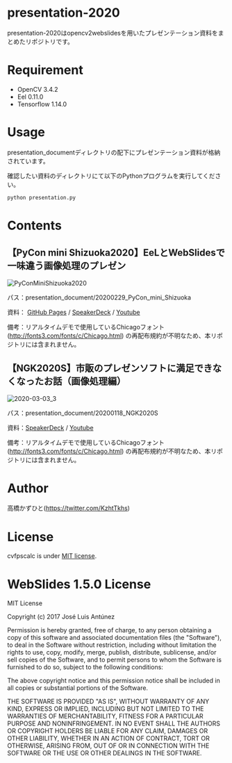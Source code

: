 # presentation-2020
 presentation-2020はopencv2webslidesを用いたプレゼンテーション資料をまとめたリポジトリです。

# Requirement
 
* OpenCV 3.4.2
* Eel 0.11.0
* Tensorflow 1.14.0
 
# Usage
 
presentation_documentディレクトリの配下にプレゼンテーション資料が格納されています。

確認したい資料のディレクトリにて以下のPythonプログラムを実行してください。
 
```bash
python presentation.py
```

# Contents
## 【PyCon mini Shizuoka2020】EeLとWebSlidesで一味違う画像処理のプレゼン
![PyConMiniShizuoka2020](https://user-images.githubusercontent.com/37477845/75611121-fc854c80-5b5a-11ea-9c6e-85314378d088.png)

パス：presentation_document/20200229_PyCon_mini_Shizuoka

資料： [GitHub Pages](https://kazuhito00.github.io/presentation-2020/presentation_document/20200229_PyCon_mini_Shizuoka/webslides/index.html) / [SpeakerDeck](https://speakerdeck.com/kazuhitotakahashi/pyconminishizuoka2020-opencv-eel-presantation) / [Youtube](https://youtu.be/k-ydSlxC_Zg)

備考：リアルタイムデモで使用しているChicagoフォント(http://fonts3.com/fonts/c/Chicago.html) の再配布規約が不明なため、本リポジトリには含まれません。

## 【NGK2020S】市販のプレゼンソフトに満足できなくなったお話（画像処理編）
![2020-03-03_3](https://user-images.githubusercontent.com/37477845/75695187-09d24080-5ced-11ea-9f4c-8a754b33b997.png)

パス：presentation_document/20200118_NGK2020S

資料：[SpeakerDeck](https://speakerdeck.com/kazuhitotakahashi/ngk2020s-image-processing-presentation) / [Youtube](https://youtu.be/yNpvhuMLjgg)

備考：リアルタイムデモで使用しているChicagoフォント(http://fonts3.com/fonts/c/Chicago.html) の再配布規約が不明なため、本リポジトリには含まれません。

# Author
高橋かずひと(https://twitter.com/KzhtTkhs)
 
# License 
cvfpscalc is under [MIT license](https://en.wikipedia.org/wiki/MIT_License).

# WebSlides 1.5.0 License 
MIT License

Copyright (c) 2017 José Luis Antúnez

Permission is hereby granted, free of charge, to any person obtaining a copy
of this software and associated documentation files (the "Software"), to deal
in the Software without restriction, including without limitation the rights
to use, copy, modify, merge, publish, distribute, sublicense, and/or sell
copies of the Software, and to permit persons to whom the Software is
furnished to do so, subject to the following conditions:

The above copyright notice and this permission notice shall be included in all
copies or substantial portions of the Software.

THE SOFTWARE IS PROVIDED "AS IS", WITHOUT WARRANTY OF ANY KIND, EXPRESS OR
IMPLIED, INCLUDING BUT NOT LIMITED TO THE WARRANTIES OF MERCHANTABILITY,
FITNESS FOR A PARTICULAR PURPOSE AND NONINFRINGEMENT. IN NO EVENT SHALL THE
AUTHORS OR COPYRIGHT HOLDERS BE LIABLE FOR ANY CLAIM, DAMAGES OR OTHER
LIABILITY, WHETHER IN AN ACTION OF CONTRACT, TORT OR OTHERWISE, ARISING FROM,
OUT OF OR IN CONNECTION WITH THE SOFTWARE OR THE USE OR OTHER DEALINGS IN THE
SOFTWARE.
